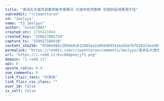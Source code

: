 ```yaml
---
title: "澳洲五大城市就業勞動市場情況 大城市依然繁榮 但個別區域表現不佳"
subreddit: "r/iwanttorun"
id: "1mslyys"
name: "t3_1mslyys"
author: "cuter1982"
created_utc: 1755421044
created_key: "250817085724"
capture_ts: "250927160438"
content_sha256: "9596e984c289de81612003ea2a094d89342ea5bb76f028323ee985e1631d3f6d"
permalink: "https://reddit.com/r/iwanttorun/comments/1mslyys/澳洲五大城市就業勞動市場情況_大城市依然繁榮_但個別區域表現不佳/"
url: "https://i.redd.it/kvc68dpnnjjf1.png"
domain: "i.redd.it"
ups: 0
upvote_ratio: 0.4
num_comments: 0
link_flair_text: "分享帖"
link_flair_css_class: ""
over_18: false
is_self: false
---
```


